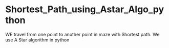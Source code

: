 # Shortest_Path_using_Astar_Algo_python
WE travel from one point to another point in maze with Shortest path. We use A Star algorithm in python

